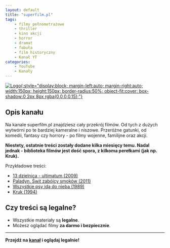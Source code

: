 ```yaml
---
layout: default
title: "superfilm.pl"
tags: 
    - filmy pełnometrażowe
    - thriller
    - kino akcji
    - horror
    - dramat
    - fabuła
    - film historyczny
    - Kanał YT
categories:
    - YouTube
    - Kanały
---
```

[![Logo](https://yt3.googleusercontent.com/ytc/AIdro_n3qvHDVpKHsNdwYKokD3yJa0f0rKlh-kEcs2ucXJNd0uk=s160-c-k-c0x00ffffff-no-rj){:style="display:block; margin-left:auto; margin-right:auto; width:150px; height:150px; border-radius:50%; object-fit:cover; box-shadow:0 2px 8px rgba(0,0,0,0.15);"}](https://www.youtube.com/@superfilmpl)

## Opis kanału

Na kanale superfilm.pl  znajdziesz cały przekrój filmów. Od tych z dużych wytwórni po te bardziej kameralne i niszowe. Przeróżne gatunki, od komedii, fantasy czy horrory - po filmy wojenne, familijne oraz akcji.

**Niestety, ostatnie treści zostały dodane kilka miesięcy temu. Nadal jednak - biblioteka filmów jest dość spora, z kilkoma perełkami (jak np. Kruk).**

Przykładowe treści:
- [13 dzielnica - ultimatum (2009)](https://www.youtube.com/watch?v=ntLtMNO1GJM)
- [Paladyn. Świt zabójcy smoków (2011)](https://www.youtube.com/watch?v=OlKsD7p8sOw)
- [Wszystkie psy idą do nieba (1989)](https://www.youtube.com/watch?v=xBALRx72HW0&t=4158s&pp=0gcJCbEJAYcqIYzv)
- [Kruk (1994)](https://www.youtube.com/watch?v=KkjSDfHwK6E&t=1s)

## Czy treści są legalne?

- Wszystkie materiały są **legalne**.
- Możesz oglądać filmy **za darmo i bezpiecznie**.

---

**Przejdź na [kanał](https://www.youtube.com/@superfilmpl) i oglądaj legalnie!**
